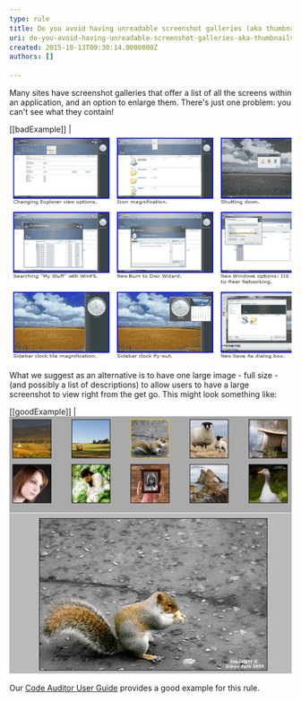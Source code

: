 ```yaml
---
type: rule
title: Do you avoid having unreadable screenshot galleries (aka thumbnails)?
uri: do-you-avoid-having-unreadable-screenshot-galleries-aka-thumbnails
created: 2015-10-13T00:30:14.0000000Z
authors: []

---
```


Many sites have screenshot galleries that offer a list of all the screens within an application, and an option to enlarge them. There's just one problem: you can't see what they contain!
 
[[badExample]]
| ![ Bad Example - The contents of the screenshots are difficult to make out](ScreenGalleryBad.gif)

What we suggest as an alternative is to have one large image - full size - (and possibly a list of descriptions) to allow users to have a large screenshot to view right from the get go. This might look something like:

[[goodExample]]
| ![ Good Example - This is a viable alternative to a typical image gallery.](ScreenGalleryGood.jpg)

Our [Code Auditor User Guide](https://www.ssw.com.au/ssw/CodeAuditor/UserGuide.aspx) provides a good example for this rule.
